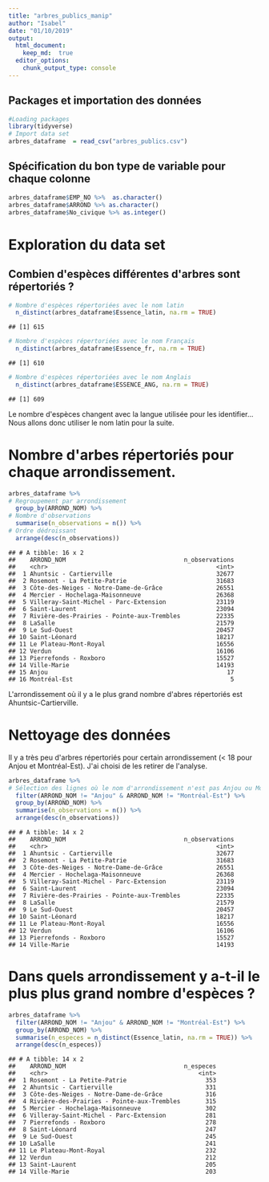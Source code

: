 ```yaml
---
title: "arbres_publics_manip"
author: "Isabel"
date: "01/10/2019"
output:
  html_document:
    keep_md:  true
  editor_options:
    chunk_output_type: console
---
```




## Packages et importation des données


```r
#Loading packages
library(tidyverse)
# Import data set
arbres_dataframe  = read_csv("arbres_publics.csv")
```

## Spécification du bon type de variable pour chaque colonne


```r
arbres_dataframe$EMP_NO %>%  as.character()
arbres_dataframe$ARROND %>% as.character()
arbres_dataframe$No_civique %>% as.integer()
```

# Exploration du data set

## Combien d'espèces différentes d'arbres sont répertoriés ?


```r
# Nombre d'espèces répertoriées avec le nom latin
  n_distinct(arbres_dataframe$Essence_latin, na.rm = TRUE)
```

```
## [1] 615
```

```r
# Nombre d'espèces répertoriées avec le nom Français
  n_distinct(arbres_dataframe$Essence_fr, na.rm = TRUE)
```

```
## [1] 610
```

```r
# Nombre d'espèces répertoriées avec le nom Anglais
  n_distinct(arbres_dataframe$ESSENCE_ANG, na.rm = TRUE)
```

```
## [1] 609
```
Le nombre d'espèces changent avec la langue utilisée pour les identifier... Nous allons donc utiliser le nom latin pour la suite.

# Nombre d'arbes répertoriés pour chaque arrondissement.


```r
arbres_dataframe %>%
# Regroupement par arrondissement
  group_by(ARROND_NOM) %>%
# Nombre d'observations
  summarise(n_observations = n()) %>%
# Ordre dédroissant
  arrange(desc(n_observations)) 
```

```
## # A tibble: 16 x 2
##    ARROND_NOM                                 n_observations
##    <chr>                                               <int>
##  1 Ahuntsic - Cartierville                             32677
##  2 Rosemont - La Petite-Patrie                         31683
##  3 Côte-des-Neiges - Notre-Dame-de-Grâce               26551
##  4 Mercier - Hochelaga-Maisonneuve                     26368
##  5 Villeray-Saint-Michel - Parc-Extension              23119
##  6 Saint-Laurent                                       23094
##  7 Rivière-des-Prairies - Pointe-aux-Trembles          22335
##  8 LaSalle                                             21579
##  9 Le Sud-Ouest                                        20457
## 10 Saint-Léonard                                       18217
## 11 Le Plateau-Mont-Royal                               16556
## 12 Verdun                                              16106
## 13 Pierrefonds - Roxboro                               15527
## 14 Ville-Marie                                         14193
## 15 Anjou                                                  17
## 16 Montréal-Est                                            5
```
L'arrondissement où il y a le plus grand nombre d'abres répertoriés est Ahuntsic-Cartierville.

# Nettoyage des données
Il y a très peu d'arbres répertoriés pour certain arrondissement (< 18 pour Anjou et Montréal-Est). J'ai choisi de les retirer de l'analyse.


```r
arbres_dataframe %>%
# Sélection des lignes où le nom d'arrondissement n'est pas Anjou ou Montréal-Est
  filter(ARROND_NOM != "Anjou" & ARROND_NOM != "Montréal-Est") %>% 
  group_by(ARROND_NOM) %>%
  summarise(n_observations = n()) %>% 
  arrange(desc(n_observations))
```

```
## # A tibble: 14 x 2
##    ARROND_NOM                                 n_observations
##    <chr>                                               <int>
##  1 Ahuntsic - Cartierville                             32677
##  2 Rosemont - La Petite-Patrie                         31683
##  3 Côte-des-Neiges - Notre-Dame-de-Grâce               26551
##  4 Mercier - Hochelaga-Maisonneuve                     26368
##  5 Villeray-Saint-Michel - Parc-Extension              23119
##  6 Saint-Laurent                                       23094
##  7 Rivière-des-Prairies - Pointe-aux-Trembles          22335
##  8 LaSalle                                             21579
##  9 Le Sud-Ouest                                        20457
## 10 Saint-Léonard                                       18217
## 11 Le Plateau-Mont-Royal                               16556
## 12 Verdun                                              16106
## 13 Pierrefonds - Roxboro                               15527
## 14 Ville-Marie                                         14193
```

# Dans quels arrondissement y a-t-il le plus plus grand nombre d'espèces ?


```r
arbres_dataframe %>%
  filter(ARROND_NOM != "Anjou" & ARROND_NOM != "Montréal-Est") %>% 
  group_by(ARROND_NOM) %>%
  summarise(n_especes = n_distinct(Essence_latin, na.rm = TRUE)) %>%
  arrange(desc(n_especes))
```

```
## # A tibble: 14 x 2
##    ARROND_NOM                                 n_especes
##    <chr>                                          <int>
##  1 Rosemont - La Petite-Patrie                      353
##  2 Ahuntsic - Cartierville                          331
##  3 Côte-des-Neiges - Notre-Dame-de-Grâce            316
##  4 Rivière-des-Prairies - Pointe-aux-Trembles       315
##  5 Mercier - Hochelaga-Maisonneuve                  302
##  6 Villeray-Saint-Michel - Parc-Extension           281
##  7 Pierrefonds - Roxboro                            278
##  8 Saint-Léonard                                    247
##  9 Le Sud-Ouest                                     245
## 10 LaSalle                                          241
## 11 Le Plateau-Mont-Royal                            232
## 12 Verdun                                           212
## 13 Saint-Laurent                                    205
## 14 Ville-Marie                                      203
```

